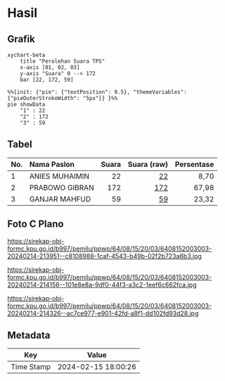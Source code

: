 # Hasil

## Grafik

```mermaid
xychart-beta
    title "Perolehan Suara TPS"
    x-axis [01, 02, 03]
    y-axis "Suara" 0 --> 172
    bar [22, 172, 59]
```

```mermaid
%%{init: {"pie": {"textPosition": 0.5}, "themeVariables": {"pieOuterStrokeWidth": "5px"}} }%%
pie showData
    "1" : 22
    "2" : 172
    "3" : 59
```

## Tabel

| No. | Nama Paslon    | Suara | Suara (raw) | Persentase |
|:--- |:-------------- | -----:| -----------:| ----------:|
| 1   | ANIES MUHAIMIN | 22    | [22][p-1]   | 8,70       |
| 2   | PRABOWO GIBRAN | 172   | [172][p-2]  | 67,98      |
| 3   | GANJAR MAHFUD  | 59    | [59][p-3]   | 23,32      |


[p-1]: https://github.com/gigit-pemilu/pemilu-2024-64-kalimantan-timur/blob/main/pilpres/hitung-suara/sub/64-kalimantan-timur/sub/08-kutai-timur/sub/15-kaubun/sub/2003-bumi-jaya/sub/003-tps/sub/paslon-1.txt
[p-2]: https://github.com/gigit-pemilu/pemilu-2024-64-kalimantan-timur/blob/main/pilpres/hitung-suara/sub/64-kalimantan-timur/sub/08-kutai-timur/sub/15-kaubun/sub/2003-bumi-jaya/sub/003-tps/sub/paslon-2.txt
[p-3]: https://github.com/gigit-pemilu/pemilu-2024-64-kalimantan-timur/blob/main/pilpres/hitung-suara/sub/64-kalimantan-timur/sub/08-kutai-timur/sub/15-kaubun/sub/2003-bumi-jaya/sub/003-tps/sub/paslon-3.txt

## Foto C Plano

https://sirekap-obj-formc.kpu.go.id/b997/pemilu/ppwp/64/08/15/20/03/6408152003003-20240214-213951--c8108988-1caf-4543-b49b-02f2b723a6b3.jpg

https://sirekap-obj-formc.kpu.go.id/b997/pemilu/ppwp/64/08/15/20/03/6408152003003-20240214-214156--101e8e8a-9df0-44f3-a3c2-1eef6c662fca.jpg

https://sirekap-obj-formc.kpu.go.id/b997/pemilu/ppwp/64/08/15/20/03/6408152003003-20240214-214326--ac7ce977-e901-42fd-a8f1-dd102fd93d28.jpg


## Metadata

| Key        | Value               |
| ---------- | ------------------- |
| Time Stamp | 2024-02-15 18:00:26 |



